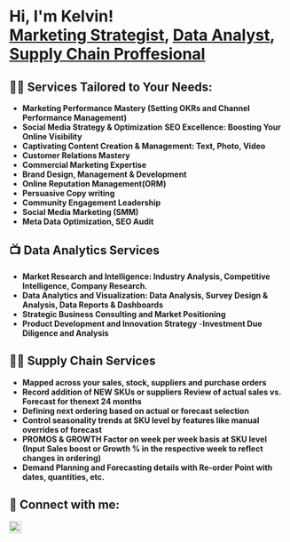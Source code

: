 <h1>Hi, I'm Kelvin! <br/><a href="https://github.com/joshmadakor1"> Marketing Strategist</a>, <a href="https://www.linkedin.com/in/joshmadakor/">Data Analyst</a>, <a href="https://www.youtube.com/c/joshmadakor">Supply Chain Proffesional</a></h1>

<h2>👨‍💻 Services Tailored to Your Needs:</h2>

- <b>Marketing Performance Mastery (Setting OKRs and Channel Performance Management)</b>
- <b>Social Media Strategy & Optimization</b>
  <b>SEO Excellence: Boosting Your Online Visibility</b>
- <b> Captivating Content Creation & Management: Text, Photo, Video</b>
- <b> Customer Relations Mastery</b>
-  <b>Commercial Marketing Expertise</b>
-   <b>Brand Design, Management & Development</b>
-   <b>Online Reputation Management(ORM)</b>
-   <b>Persuasive Copy writing</b>
 - <b> Community Engagement Leadership</b>
-  <b> Social Media Marketing (SMM)</b>
-  <b>Meta Data Optimization, SEO Audit</b>
<h2>📺 Data Analytics Services</h2>

- <b>Market Research and Intelligence: Industry Analysis, Competitive Intelligence, Company Research.</b>
- <b>Data Analytics and Visualization: Data Analysis, Survey Design & Analysis, Data Reports & Dashboards</b>
- <b>Strategic Business Consulting and Market Positioning</b>
-  <b>Product Development and Innovation Strategy</b>
-<b>Investment Due Diligence and Analysis</b>

<h2>👨‍💻 Supply Chain Services</h2>

- <b>Mapped across your sales, stock, suppliers and purchase orders</b>
- <b>Record addition of NEW SKUs or suppliers</b>
  <b> Review of actual sales vs. Forecast for thenext 24 months</b>
- <b> Defining next ordering based on actual or forecast selection</b>
- <b> Control seasonality trends at SKU level by features like manual overrides of forecast</b>
-  <b>PROMOS & GROWTH Factor on week per week basis at SKU level (Input Sales boost or Growth % in the respective week to reflect changes in ordering)</b>
-   <b>Demand Planning and Forecasting details with Re-order Point with dates, quantities, etc.</b>
  
<h2> 🤳 Connect with me:</h2>



[<img align="left" alt="JoshMadakor | Instagram" width="22px" src="https://cdn.jsdelivr.net/npm/simple-icons@v3/icons/instagram.svg" />][instagram]


[Gmail]: mulikelvin30@gmail.com
[instagram]:https://www.instagram.com/mulk9j/

<!--
**joshmadakor1/joshmadakor1** is a ✨ _special_ ✨ repository because its `README.md` (this file) appears on your GitHub profile.

Here are some ideas to get you started:

- 🔭 I’m currently working on ...
- 🌱 I’m currently learning ...
- 👯 I’m looking to collaborate on ...
- 🤔 I’m looking for help with ...
- 💬 Ask me about ...
- 📫 How to reach me: ...
- 😄 Pronouns: ...
- ⚡ Fun fact: ...
-->
